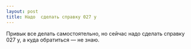 ```yaml
---
layout: post 
title: Надо  сделать справку 027 у 
--- 
```

Привык все делать самостоятельно, но сейчас надо  сделать справку 027 у, а куда обратиться — не знаю.